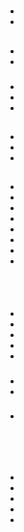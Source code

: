 # 

## 







### 

### 



#### 









- 
- 



#### 





### 



### 



### 

## 

### 









### 



#### 





- 









- 





### 

- 

- 

- 

### 







## 











## 



### 





### 







### 





## 



### 





### 











### 

- 

- 

- 

## 

- 

- 

- 

- 

- 

- 

- 

- 

## 















### 



![]()





![]()



### 



- 



- 

- 
- 
- 





### 

- 

- 











### 









- 

### 





![]()

![]()

![]()

### 











## 

> []()



- []()
- []()
- []()
- []()
- []()


